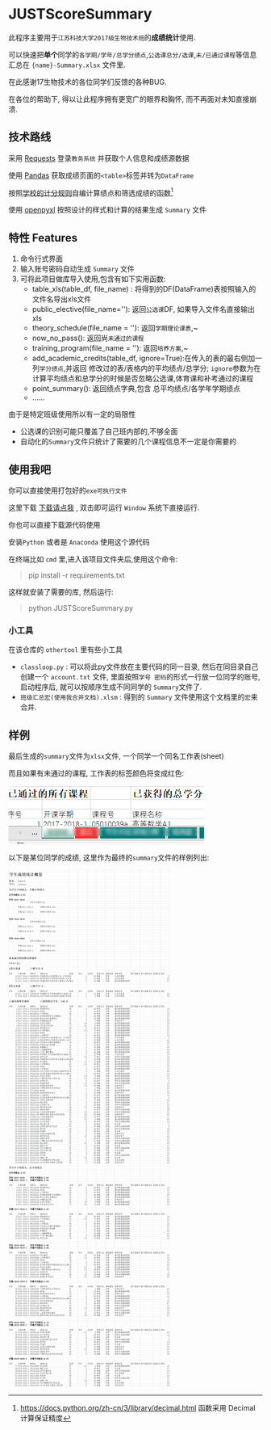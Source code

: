 # JUSTScoreSummary

此程序主要用于`江苏科技大学2017级生物技术班`的**成绩统计**使用.

可以快速把**单个**同学的`各学期/学年/总学分绩点`,`公选课总分/选课`,`未/已通过课程`等信息汇总在 `{name}-Summary.xlsx` 文件里.



在此感谢17生物技术的各位同学们反馈的各种BUG.

在各位的帮助下, 得以让此程序拥有更宽广的眼界和胸怀, 而不再面对未知直接崩溃.



## 技术路线

采用 [Requests](https://requests.readthedocs.io/zh_CN/latest/) 登录`教务系统` 并获取个人信息和成绩源数据

使用 [Pandas](https://pandas.pydata.org/) 获取成绩页面的`<table>`标签并转为`DataFrame`

按照[学校的计分规则](http://jwc.just.edu.cn/2018/0328/c5744a51661/page.htm)自编计算绩点和筛选成绩的函数[^ 函数精度]

[^函数精度]: https://docs.python.org/zh-cn/3/library/decimal.html 函数采用 Decimal 计算保证精度

使用 [openpyxl](http://openpyxl.readthedocs.io/) 按照设计的样式和计算的结果生成 `Summary` 文件



## 特性 Features

1. 命令行式界面
2. 输入账号密码自动生成 `Summary` 文件
3. 可将此项目做库导入使用,包含有如下实用函数:
   - table_xls(table_df, file_name) : 将得到的DF(DataFrame)表按照输入的文件名导出xls文件
   - public_elective(file_name=''): 返回`公选课`DF, 如果导入文件名直接输出xls
   - theory_schedule(file_name = ''): 返回`学期理论课表`,~
   - now_no_pass(): 返回尚`未通过的课程`
   - training_program(file_name = ''): 返回`培养方案`,~
   - add_academic_credits(table_df, ignore=True):在传入的表的最右侧加一列`学分绩点`,并返回 修改过的表/表格内的平均绩点/总学分; `ignore`参数为在计算平均绩点和总学分的时候是否忽略公选课,体育课和补考通过的课程
   - point_summary(): 返回绩点字典,包含 总平均绩点/各学年学期绩点
   - ......



由于是特定班级使用所以有一定的局限性

- 公选课的识别可能只覆盖了自己班内部的,不够全面
- 自动化的`Summary`文件只统计了需要的几个课程信息不一定是你需要的



## 使用我吧

你可以直接使用打包好的`exe可执行文件` 

这里下载 [下载请点我](https://github.com/YuanZ1949/JUSTScoreSummary/releases/tag/JUSTScoreSummary) , 双击即可运行 `Window` 系统下直接运行.



你也可以直接下载源代码使用

安装`Python` 或者是 `Anaconda` 使用这个源代码

在终端比如  `cmd` 里,进入该项目文件夹后,使用这个命令:

> pip install -r requirements.txt

这样就安装了需要的库, 然后运行:

> python JUSTScoreSummary.py



### 小工具

在该仓库的 `othertool` 里有些小工具

- `classloop.py` : 可以将此py文件放在主要代码的同一目录, 然后在同目录自己创建一个 `account.txt` 文件, 里面按照`学号 密码`的形式一行放一位同学的账号, 启动程序后, 就可以按顺序生成不同同学的 `Summary`文件了.
- `班级汇总宏(使用我合并文档).xlsm` : 得到的 `Summary` 文件使用这个文档里的`宏`来合并.



## 样例

最后生成的`summary`文件为`xlsx`文件, 一个同学一个同名工作表(sheet)

而且如果有未通过的课程, 工作表的标签颜色将变成红色:

![变红的工作表标签](doc/image-20200913161334986.png)



以下是某位同学的成绩, 这里作为最终的`summary`文件的样例列出:

![最终效果](doc/Summary样式.png)